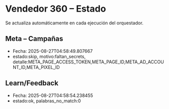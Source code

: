 # Vendedor 360 – Estado
Se actualiza automáticamente en cada ejecución del orquestador.
## Meta – Campañas
- Fecha: 2025-08-27T04:58:49.807667
- estado:skip, motivo:faltan_secrets, detalle:META_PAGE_ACCESS_TOKEN,META_PAGE_ID,META_AD_ACCOUNT_ID,META_PIXEL_ID
## Learn/Feedback
- Fecha: 2025-08-27T04:58:54.238455
- estado:ok, palabras_no_match:0
